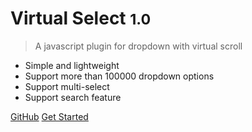 # Virtual Select <small>1.0</small>

> A javascript plugin for dropdown with virtual scroll

- Simple and lightweight
- Support more than 100000 dropdown options
- Support multi-select
- Support search feature

[GitHub](https://github.com/{{repo}})
[Get Started](#get-started)

